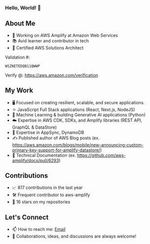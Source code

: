 ### Hello, World! 👋

## About Me
- 💼 Working on AWS Amplify at Amazon Web Services
- 📚 Avid learner and contributor in tech
- 🌟 Certified AWS Solutions Architect

Validation #:
```
WSZNETEDQB11QWWP
```
Verify @: https://aws.amazon.com/verification

## My Work
- 🖥️ Focused on creating resilient, scalable, and secure applications.
- ⚛️ JavaScript Full Stack applications (React, Next.js, NodeJS)
- 🤖 Machine Learning & building Generative AI applications (Python)
- ☁️ Expertise in AWS CDK, SDKs, and Amplify libraries (REST API, GraphQL & DataStore)
- 📖 Expertise in AppSync, DynamoDB
- ✍️ Published author of AWS Blog posts (ex. https://aws.amazon.com/blogs/mobile/new-announcing-custom-primary-key-support-for-amplify-datastore/)
- 📖 Technical Documentation (ex. https://github.com/aws-amplify/docs/pull/6293)

## Contributions
- 📈 817 contributions in the last year
- 🛠️ Frequent contributor to aws-amplify
- 🌟 16 stars on my repositories

## Let's Connect
- 📫 How to reach me: [Email](christopher.bonifacio@gmail.com)
- 👥 Collaborations, ideas, and discussions are always welcome!

